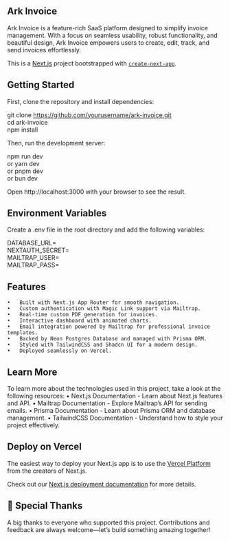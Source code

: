 ## Ark Invoice 
Ark Invoice is a feature-rich SaaS platform designed to simplify invoice management. With a focus on seamless usability, robust functionality, and beautiful design, Ark Invoice empowers users to create, edit, track, and send invoices effortlessly.


This is a [Next.js](https://nextjs.org) project bootstrapped with [`create-next-app`](https://nextjs.org/docs/app/api-reference/cli/create-next-app).

## Getting Started
First, clone the repository and install dependencies:

git clone https://github.com/yourusername/ark-invoice.git  
cd ark-invoice  
npm install  

Then, run the development server:

npm run dev  
or
yarn dev  
or
pnpm dev  
or
bun dev  

Open http://localhost:3000 with your browser to see the result.

## Environment Variables

Create a .env file in the root directory and add the following variables:

DATABASE_URL=<Your Neon Postgres Database URL>  
NEXTAUTH_SECRET=<Your NextAuth Secret>  
MAILTRAP_USER=<Your Mailtrap Username>  
MAILTRAP_PASS=<Your Mailtrap Password>  

## Features

	•	Built with Next.js App Router for smooth navigation.
	•	Custom authentication with Magic Link support via Mailtrap.
	•	Real-time custom PDF generation for invoices.
	•	Interactive dashboard with animated charts.
	•	Email integration powered by Mailtrap for professional invoice templates.
	•	Backed by Neon Postgres Database and managed with Prisma ORM.
	•	Styled with TailwindCSS and Shadcn UI for a modern design.
	•	Deployed seamlessly on Vercel.

## Learn More

To learn more about the technologies used in this project, take a look at the following resources:
	•	Next.js Documentation - Learn about Next.js features and API.
	•	Mailtrap Documentation - Explore Mailtrap’s API for sending emails.
	•	Prisma Documentation - Learn about Prisma ORM and database management.
	•	TailwindCSS Documentation - Understand how to style your project effectively.

## Deploy on Vercel

The easiest way to deploy your Next.js app is to use the [Vercel Platform](https://vercel.com/new?utm_medium=default-template&filter=next.js&utm_source=create-next-app&utm_campaign=create-next-app-readme) from the creators of Next.js.

Check out our [Next.js deployment documentation](https://nextjs.org/docs/app/building-your-application/deploying) for more details.

## 🙌 Special Thanks

A big thanks to everyone who supported this project. Contributions and feedback are always welcome—let’s build something amazing together!
